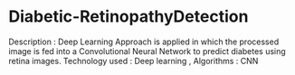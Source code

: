 # Diabetic-RetinopathyDetection
Description : Deep Learning Approach is applied in which the processed image is fed into a Convolutional Neural Network to predict diabetes using retina images. Technology used : Deep learning , Algorithms : CNN
